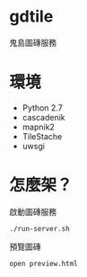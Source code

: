 # gdtile
鬼島圖磚服務

# 環境
* Python 2.7
* cascadenik
* mapnik2
* TileStache
* uwsgi

# 怎麼架？
啟動圖磚服務
```!bash
./run-server.sh
```
預覽圖磚
```!bash
open preview.html
```
